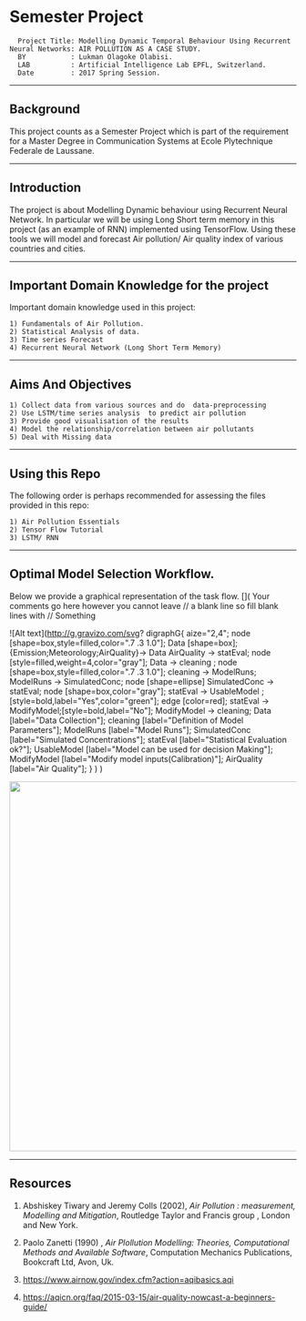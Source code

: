 # Semester Project
      
      Project Title: Modelling Dynamic Temporal Behaviour Using Recurrent Neural Networks: AIR POLLUTION AS A CASE STUDY.
      BY           : Lukman Olagoke Olabisi.
      LAB          : Artificial Intelligence Lab EPFL, Switzerland.
      Date         : 2017 Spring Session.

---------------------------------------
Background
---------------------------------------
This project counts as a Semester Project which is part of the requirement for a Master Degree in Communication Systems at Ecole Plytechnique Federale de Laussane. 

      
---------------------------------------------------------------------------------------------------------------------------
Introduction
---------------------------------------------------------------------------------------------------------------------------   
The project is about Modelling Dynamic behaviour using Recurrent Neural Network. In particular we will be using Long Short term memory in this project (as an example of RNN) implemented using TensorFlow. Using these tools we will model and forecast Air pollution/ Air quality index of various countries and cities.  

-----------------------------------------------------------------------------------------------------------------------------
Important Domain Knowledge for the project
-----------------------------------------------------------------------------------------------------------------------------
Important domain knowledge used in this project: 

	1) Fundamentals of Air Pollution.
	2) Statistical Analysis of data.
	3) Time series Forecast
	4) Recurrent Neural Network (Long Short Term Memory)
	


---------------------------------------------------------------------------------------------------------------------------
Aims And Objectives
---------------------------------------------------------------------------------------------------------------------------

	1) Collect data from various sources and do  data-preprocessing 
	2) Use LSTM/time series analysis  to predict air pollution 
	3) Provide good visualisation of the results 
	4) Model the relationship/correlation between air pollutants
	5) Deal with Missing data
	
---------------------------------------------------------------------------------------------------------------------------
Using this Repo
---------------------------------------------------------------------------------------------------------------------------
The following order is perhaps recommended for assessing the files provided in this repo:

	1) Air Pollution Essentials
	2) Tensor Flow Tutorial
	3) LSTM/ RNN

	
----------------------------------------------------------------------------------------------------------------------------
Optimal Model Selection Workflow.
-----------------------------------------------------------------------------------------------------------------------------
Below we provide a graphical representation of the task flow. 
[](
Your comments go here however you cannot leave
// a blank line so fill blank lines with
//
Something

![Alt text](http://g.gravizo.com/svg?
digraphG{
aize="2,4";
node [shape=box,style=filled,color=".7 .3 1.0"];
   Data [shape=box];
   {Emission;Meteorology;AirQuality}-> Data
   AirQuality -> statEval;
   node [style=filled,weight=4,color="gray"];
   Data -> cleaning ; 
   node [shape=box,style=filled,color=".7 .3 1.0"];
   cleaning -> ModelRuns; 
   ModelRuns -> SimulatedConc;
   node [shape=ellipse]
   SimulatedConc -> statEval;
   node [shape=box,color="gray"];
   statEval -> UsableModel ;[style=bold,label="Yes",color="green"];
   edge [color=red];
   statEval -> ModifyModel;[style=bold,label="No"]; 
   ModifyModel -> cleaning;
   Data [label="Data Collection"];
   cleaning [label="Definition of Model Parameters"];
   ModelRuns [label="Model Runs"];
   SimulatedConc [label="Simulated Concentrations"];
   statEval [label="Statistical Evaluation ok?"];
   UsableModel [label="Model can be used for decision Making"];
   ModifyModel [label="Modify model inputs(Calibration)"];
   AirQuality [label="Air Quality"];
  }
)
)
 <p align="center">
  <img src="http://g.gravizo.com/svg?digraph%20G%20{aize=%222,4%22;node%20[shape=box,style=filled,color=%22.7%20.3%201.0%22];%20%20%20Data%20[shape=box];%20%20%20{Emission;Meteorology;AirQuality}-%3E%20Data%20%20%20AirQuality%20-%3E%20statEval;%20%20%20node%20[style=filled,weight=4,color=%22gray%22];%20%20%20Data%20-%3E%20cleaning%20;%20%20%20%20node%20[shape=box,style=filled,color=%22.7%20.3%201.0%22];%20%20%20cleaning%20-%3E%20ModelRuns;%20%20%20%20ModelRuns%20-%3E%20SimulatedConc;%20%20%20node%20[shape=ellipse]%20%20%20SimulatedConc%20-%3E%20statEval;%20%20%20node%20[shape=box,color=%22gray%22];%20%20%20statEval%20-%3E%20UsableModel%20;[style=bold,label=%22Yes%22,color=%22green%22];%20%20%20edge%20[color=red];%20%20%20statEval%20-%3E%20ModifyModel;[style=bold,label=%22No%22];%20%20%20%20ModifyModel%20-%3E%20cleaning;%20%20%20Data%20[label=%22Data%20Collection%22];%20%20%20cleaning%20[label=%22Definition%20of%20Model%20Parameters%22];%20%20%20ModelRuns%20[label=%22Model%20Runs%22];%20%20%20SimulatedConc%20[label=%22Simulated%20Concentrations%22];%20%20%20statEval%20[label=%22Statistical%20Evaluation%20ok?%22];%20%20%20UsableModel%20[label=%22Model%20can%20be%20used%20for%20decision%20Making%22];%20%20%20ModifyModel%20[label=%22Modify%20model%20inputs(Calibration)%22];%20%20%20AirQuality%20[label=%22Air%20Quality%22];%20%20})" width="650"/>
  
</p>

-----------------------------------------------------------------------------------------------------------------------------
Resources
-----------------------------------------------------------------------------------------------------------------------------

1) Abshiskey Tiwary and Jeremy Colls (2002), *Air Pollution : measurement, Modelling and Mitigation*, Routledge Taylor and Francis group , London and New York.

2) Paolo Zanetti (1990) , *Air Plollution Modelling: Theories, Computational Methods and Available Software*, Computation Mechanics Publications, Bookcraft Ltd, Avon, Uk. 
      
3) https://www.airnow.gov/index.cfm?action=aqibasics.aqi

4) https://aqicn.org/faq/2015-03-15/air-quality-nowcast-a-beginners-guide/
